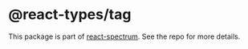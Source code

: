 # @react-types/tag

This package is part of [react-spectrum](https://github.com/watheia/spectrum). See the repo for more details.
